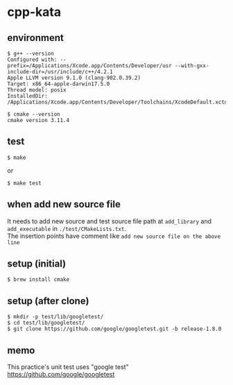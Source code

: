 # cpp-kata

## environment

```terminal
$ g++ --version
Configured with: --prefix=/Applications/Xcode.app/Contents/Developer/usr --with-gxx-include-dir=/usr/include/c++/4.2.1
Apple LLVM version 9.1.0 (clang-902.0.39.2)
Target: x86_64-apple-darwin17.5.0
Thread model: posix
InstalledDir: /Applications/Xcode.app/Contents/Developer/Toolchains/XcodeDefault.xctoolchain/usr/bin

$ cmake --version
cmake version 3.11.4
```

## test

```terminal
$ make
```

or

```terminal
$ make test
```

## when add new source file

It needs to add new source and test source file path at ```add_library``` and ```add_executable``` in ```./test/CMakeLists.txt```.  
The insertion points have comment like ```add new source file on the above line```

## setup (initial)

```terminal
$ brew install cmake
```

## setup (after clone)

```terminal
$ mkdir -p test/lib/googletest/
$ cd test/lib/googletest/
$ git clone https://github.com/google/googletest.git -b release-1.8.0
```

## memo

This practice's unit test uses "google test"  
<https://github.com/google/googletest>
